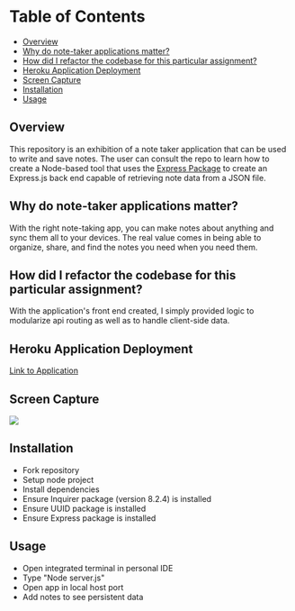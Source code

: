 # Table of Contents

  - [Overview](#overview)
  - [Why do note-taker applications matter?](#why-do-note-taker-applications-matter)
  - [How did I refactor the codebase for this particular assignment?](#how-did-i-refactor-the-codebase-for-this-particular-assignment)
  - [Heroku Application Deployment](#heroku-application-deployment)
  - [Screen Capture](#screen-capture)
  - [Installation](#installation)
  - [Usage](#usage)
  
## Overview
This repository is an exhibition of a note taker application that can be used to write and save notes. The user can consult the repo to learn how to create a Node-based tool that uses the <a href="https://www.npmjs.com/package/express" target="_blank">Express Package</a> to create an Express.js back end capable of retrieving note data from a JSON file. 

## Why do note-taker applications matter?
With the right note-taking app, you can make notes about anything and sync them all to your devices. The real value comes in being able to organize, share, and find the notes you need when you need them.

## How did I refactor the codebase for this particular assignment?
With the application's front end created, I simply provided logic to modularize api routing as well as to handle client-side data. 

## Heroku Application Deployment
[Link to Application](https://notes-takerr.herokuapp.com/)

## Screen Capture
![](https://user-images.githubusercontent.com/81927296/197882189-09931dba-51e1-4bee-af7c-9931d9e3d8a0.gif)

## Installation

  - Fork repository
  - Setup node project
  - Install dependencies
  - Ensure Inquirer package (version 8.2.4) is installed
  - Ensure UUID package is installed
  - Ensure Express package is installed
  
## Usage

  - Open integrated terminal in personal IDE
  - Type "Node server.js"
  - Open app in local host port
  - Add notes to see persistent data
